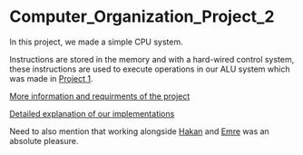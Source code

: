 # Computer_Organization_Project_2
In this project, we made a simple CPU system. 

Instructions are stored in the memory and with a hard-wired control system, these instructions are used to execute operations in our ALU system which was made in [Project 1](https://github.com/mymermer/Computer_Organization_Project_1).

[More information and requirments of the project](CORG_Project_2_Requirments.pdf)

[Detailed explanation of our implementations](report/main.pdf)

Need to also mention that working alongside [Hakan](https://github.com/Hakan-Duran) and [Emre](https://github.com/emre-camlica) was an absolute pleasure. 
